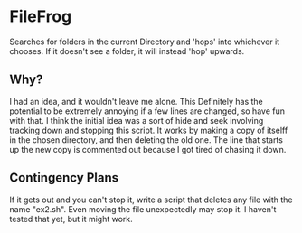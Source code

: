 # FileFrog
Searches for folders in the current Directory and 'hops' into whichever it chooses. 
If it doesn't see a folder, it will instead 'hop' upwards. 

## Why?
I had an idea, and it wouldn't leave me alone. This Definitely has the potential to be extremely annoying if a few lines are changed, so have fun with that.
I think the initial idea was a sort of hide and seek involving tracking down and stopping this script. It works by making a copy of itselff in the chosen directory, and then deleting the old one. The line that starts up the new copy is commented out because I got tired of chasing it down.

## Contingency Plans
If it gets out and you can't stop it, write a script that deletes any file with the name "ex2.sh". Even moving the file unexpectedly may stop it.
I haven't tested that yet, but it might work.

